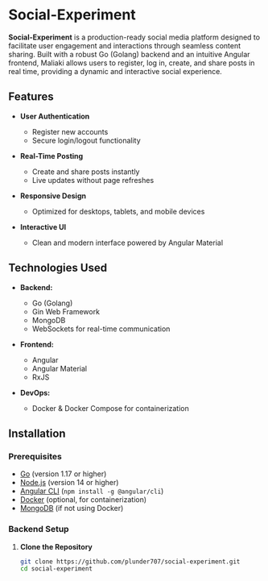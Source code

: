 # Social-Experiment

**Social-Experiment** is a production-ready social media platform designed to facilitate user engagement and interactions through seamless content sharing. Built with a robust Go (Golang) backend and an intuitive Angular frontend, Maliaki allows users to register, log in, create, and share posts in real time, providing a dynamic and interactive social experience.

## Features

- **User Authentication**
  - Register new accounts
  - Secure login/logout functionality

- **Real-Time Posting**
  - Create and share posts instantly
  - Live updates without page refreshes

- **Responsive Design**
  - Optimized for desktops, tablets, and mobile devices

- **Interactive UI**
  - Clean and modern interface powered by Angular Material

## Technologies Used

- **Backend:**
  - Go (Golang)
  - Gin Web Framework
  - MongoDB
  - WebSockets for real-time communication

- **Frontend:**
  - Angular
  - Angular Material
  - RxJS

- **DevOps:**
  - Docker & Docker Compose for containerization

## Installation

### Prerequisites

- [Go](https://golang.org/dl/) (version 1.17 or higher)
- [Node.js](https://nodejs.org/en/download/) (version 14 or higher)
- [Angular CLI](https://angular.io/cli) (`npm install -g @angular/cli`)
- [Docker](https://www.docker.com/get-started) (optional, for containerization)
- [MongoDB](https://www.mongodb.com/try/download/community) (if not using Docker)

### Backend Setup

1. **Clone the Repository**

   ```bash
   git clone https://github.com/plunder707/social-experiment.git
   cd social-experiment
